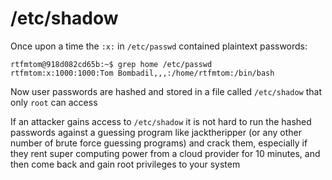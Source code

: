 # /etc/shadow

Once upon a time the `:x:` in `/etc/passwd` contained plaintext passwords:
```
rtfmtom@918d082cd65b:~$ grep home /etc/passwd
rtfmtom:x:1000:1000:Tom Bombadil,,,:/home/rtfmtom:/bin/bash
```
Now user passwords are hashed and stored in a file called `/etc/shadow` that only `root` can access

If an attacker gains access to `/etc/shadow` it is not hard to run the hashed passwords against a guessing program like jacktheripper (or any other number of brute force guessing programs) and crack them, especially if they rent super computing power from a cloud provider for 10 minutes, and then come back and gain root privileges to your system 
